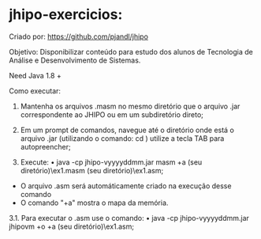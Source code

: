 # jhipo-exercicios:

Criado por:
  https://github.com/pjandl/jhipo
  
Objetivo: Disponibilizar conteúdo para estudo dos alunos de Tecnologia de Análise e Desenvolvimento de Sistemas.

Need Java 1.8 +

Como executar: 
1. Mantenha os arquivos .masm no mesmo diretório que o arquivo .jar correspondente ao JHIPO ou em um subdiretório direto;

2. Em um prompt de comandos, navegue até o diretório onde está o arquivo .jar (utilizando o comando: cd ) utilize a tecla TAB para autopreencher;

3. Execute:
• java -cp jhipo-vyyyyddmm.jar masm +a (seu diretório)\ex1.masm (seu diretório)\ex1.asm;
 - O arquivo .asm será automáticamente criado na execução desse comando
 - O comando "+a" mostra o mapa da memória.
 
3.1. Para executar o .asm use o comando: 
• java -cp jhipo-vyyyyddmm.jar jhipovm +o +a (seu diretório)\ex1.asm;
